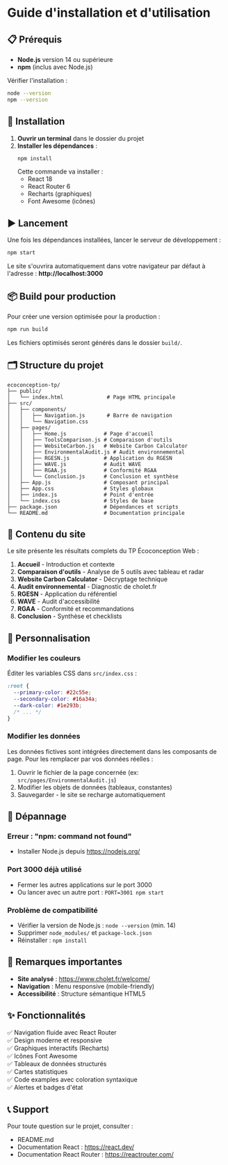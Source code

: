 # Guide d'installation et d'utilisation

## 📋 Prérequis

- **Node.js** version 14 ou supérieure
- **npm** (inclus avec Node.js)

Vérifier l'installation :
```bash
node --version
npm --version
```

## 🚀 Installation

1. **Ouvrir un terminal** dans le dossier du projet
2. **Installer les dépendances** :
   ```bash
   npm install
   ```
   Cette commande va installer :
   - React 18
   - React Router 6
   - Recharts (graphiques)
   - Font Awesome (icônes)

## ▶️ Lancement

Une fois les dépendances installées, lancer le serveur de développement :

```bash
npm start
```

Le site s'ouvrira automatiquement dans votre navigateur par défaut à l'adresse :
**http://localhost:3000**

## 📦 Build pour production

Pour créer une version optimisée pour la production :

```bash
npm run build
```

Les fichiers optimisés seront générés dans le dossier `build/`.

## 🗂️ Structure du projet

```
ecoconception-tp/
├── public/
│   └── index.html              # Page HTML principale
├── src/
│   ├── components/
│   │   ├── Navigation.js       # Barre de navigation
│   │   └── Navigation.css
│   ├── pages/
│   │   ├── Home.js            # Page d'accueil
│   │   ├── ToolsComparison.js # Comparaison d'outils
│   │   ├── WebsiteCarbon.js   # Website Carbon Calculator
│   │   ├── EnvironmentalAudit.js # Audit environnemental
│   │   ├── RGESN.js           # Application du RGESN
│   │   ├── WAVE.js            # Audit WAVE
│   │   ├── RGAA.js            # Conformité RGAA
│   │   └── Conclusion.js      # Conclusion et synthèse
│   ├── App.js                 # Composant principal
│   ├── App.css                # Styles globaux
│   ├── index.js               # Point d'entrée
│   └── index.css              # Styles de base
├── package.json               # Dépendances et scripts
└── README.md                  # Documentation principale
```

## 📄 Contenu du site

Le site présente les résultats complets du TP Écoconception Web :

1. **Accueil** - Introduction et contexte
2. **Comparaison d'outils** - Analyse de 5 outils avec tableau et radar
3. **Website Carbon Calculator** - Décryptage technique
4. **Audit environnemental** - Diagnostic de cholet.fr
5. **RGESN** - Application du référentiel
6. **WAVE** - Audit d'accessibilité
7. **RGAA** - Conformité et recommandations
8. **Conclusion** - Synthèse et checklists

## 🎨 Personnalisation

### Modifier les couleurs

Éditer les variables CSS dans `src/index.css` :

```css
:root {
  --primary-color: #22c55e;
  --secondary-color: #16a34a;
  --dark-color: #1e293b;
  /* ... */
}
```

### Modifier les données

Les données fictives sont intégrées directement dans les composants de page.
Pour les remplacer par vos données réelles :

1. Ouvrir le fichier de la page concernée (ex: `src/pages/EnvironmentalAudit.js`)
2. Modifier les objets de données (tableaux, constantes)
3. Sauvegarder - le site se recharge automatiquement

## 🔧 Dépannage

### Erreur : "npm: command not found"
- Installer Node.js depuis https://nodejs.org/

### Port 3000 déjà utilisé
- Fermer les autres applications sur le port 3000
- Ou lancer avec un autre port : `PORT=3001 npm start`

### Problème de compatibilité
- Vérifier la version de Node.js : `node --version` (min. 14)
- Supprimer `node_modules/` et `package-lock.json`
- Réinstaller : `npm install`

## 📝 Remarques importantes

- **Site analysé** : https://www.cholet.fr/welcome/
- **Navigation** : Menu responsive (mobile-friendly)
- **Accessibilité** : Structure sémantique HTML5

## ✨ Fonctionnalités

✅ Navigation fluide avec React Router  
✅ Design moderne et responsive  
✅ Graphiques interactifs (Recharts)  
✅ Icônes Font Awesome  
✅ Tableaux de données structurés  
✅ Cartes statistiques  
✅ Code examples avec coloration syntaxique  
✅ Alertes et badges d'état  

## 📞 Support

Pour toute question sur le projet, consulter :
- README.md
- Documentation React : https://react.dev/
- Documentation React Router : https://reactrouter.com/

